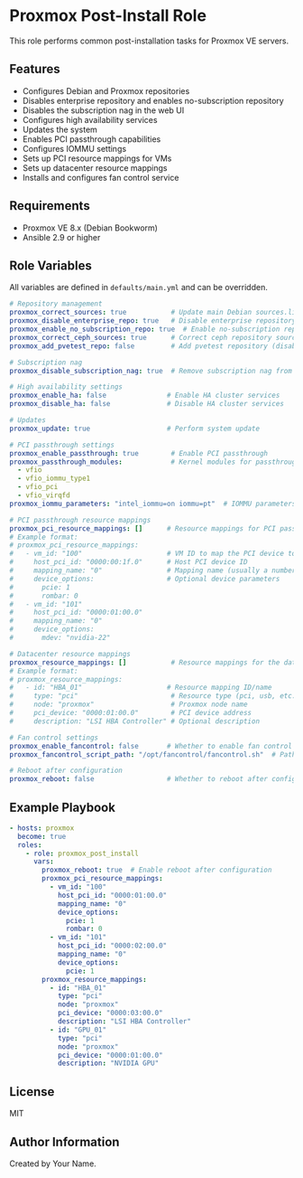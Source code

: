 # Proxmox Post-Install Role

This role performs common post-installation tasks for Proxmox VE servers.

## Features

- Configures Debian and Proxmox repositories
- Disables enterprise repository and enables no-subscription repository
- Disables the subscription nag in the web UI
- Configures high availability services
- Updates the system
- Enables PCI passthrough capabilities
- Configures IOMMU settings
- Sets up PCI resource mappings for VMs
- Sets up datacenter resource mappings
- Installs and configures fan control service

## Requirements

- Proxmox VE 8.x (Debian Bookworm)
- Ansible 2.9 or higher

## Role Variables

All variables are defined in `defaults/main.yml` and can be overridden.

```yaml
# Repository management
proxmox_correct_sources: true           # Update main Debian sources.list
proxmox_disable_enterprise_repo: true   # Disable enterprise repository
proxmox_enable_no_subscription_repo: true  # Enable no-subscription repository
proxmox_correct_ceph_sources: true      # Correct ceph repository sources
proxmox_add_pvetest_repo: false         # Add pvetest repository (disabled by default)

# Subscription nag
proxmox_disable_subscription_nag: true  # Remove subscription nag from web UI

# High availability settings
proxmox_enable_ha: false               # Enable HA cluster services
proxmox_disable_ha: false              # Disable HA cluster services

# Updates
proxmox_update: true                   # Perform system update

# PCI passthrough settings
proxmox_enable_passthrough: true        # Enable PCI passthrough
proxmox_passthrough_modules:            # Kernel modules for passthrough
  - vfio
  - vfio_iommu_type1
  - vfio_pci
  - vfio_virqfd
proxmox_iommu_parameters: "intel_iommu=on iommu=pt"  # IOMMU parameters

# PCI passthrough resource mappings
proxmox_pci_resource_mappings: []      # Resource mappings for PCI passthrough
# Example format:
# proxmox_pci_resource_mappings:
#   - vm_id: "100"                     # VM ID to map the PCI device to
#     host_pci_id: "0000:00:1f.0"      # Host PCI device ID
#     mapping_name: "0"                # Mapping name (usually a number)
#     device_options:                  # Optional device parameters
#       pcie: 1
#       rombar: 0
#   - vm_id: "101"
#     host_pci_id: "0000:01:00.0"
#     mapping_name: "0"
#     device_options:
#       mdev: "nvidia-22"

# Datacenter resource mappings
proxmox_resource_mappings: []           # Resource mappings for the datacenter
# Example format:
# proxmox_resource_mappings:
#   - id: "HBA_01"                     # Resource mapping ID/name
#     type: "pci"                       # Resource type (pci, usb, etc.)
#     node: "proxmox"                   # Proxmox node name
#     pci_device: "0000:01:00.0"        # PCI device address
#     description: "LSI HBA Controller" # Optional description

# Fan control settings
proxmox_enable_fancontrol: false       # Whether to enable fan control
proxmox_fancontrol_script_path: "/opt/fancontrol/fancontrol.sh"  # Path to fan control script

# Reboot after configuration
proxmox_reboot: false                  # Whether to reboot after configuration
```

## Example Playbook

```yaml
- hosts: proxmox
  become: true
  roles:
    - role: proxmox_post_install
      vars:
        proxmox_reboot: true  # Enable reboot after configuration
        proxmox_pci_resource_mappings:
          - vm_id: "100"
            host_pci_id: "0000:01:00.0"
            mapping_name: "0"
            device_options:
              pcie: 1
              rombar: 0
          - vm_id: "101"
            host_pci_id: "0000:02:00.0"
            mapping_name: "0"
            device_options:
              pcie: 1
        proxmox_resource_mappings:
          - id: "HBA_01"
            type: "pci"
            node: "proxmox"
            pci_device: "0000:03:00.0"
            description: "LSI HBA Controller"
          - id: "GPU_01"
            type: "pci"
            node: "proxmox"
            pci_device: "0000:01:00.0"
            description: "NVIDIA GPU"
```

## License

MIT

## Author Information

Created by Your Name.
